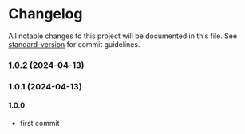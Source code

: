 # Changelog

All notable changes to this project will be documented in this file. See [standard-version](https://github.com/conventional-changelog/standard-version) for commit guidelines.

### [1.0.2](https://github.com/evannagle/obsidian-boot/compare/v1.0.1...v1.0.2) (2024-04-13)

### 1.0.1 (2024-04-13)

#### 1.0.0

- first commit

